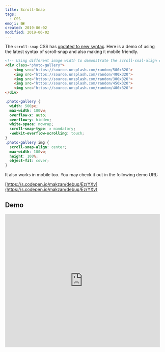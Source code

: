 ```yaml
---
title: Scroll-Snap
tags:
  - CSS
emoji: 🖼
created: 2019-06-02
modified: 2019-06-02
---
```


The `scroll-snap` CSS has [updated to new syntax](https://www.fxsitecompat.com/en-CA/docs/2019/legacy-css-scroll-snap-syntax-support-has-been-dropped/). Here is a demo of using the latest syntax of scroll-snap and also making it mobile friendly.


```html
<!-- Using different image width to demonstrate the scroll-snal-align center -->
<div class="photo-gallery">
    <img src="https://source.unsplash.com/random/500x320">
    <img src="https://source.unsplash.com/random/400x320">
    <img src="https://source.unsplash.com/random/300x320">
    <img src="https://source.unsplash.com/random/450x320">
    <img src="https://source.unsplash.com/random/400x320">
</div>

```


```css
.photo-gallery {
  width: 500px;
  max-width: 100vw;
  overflow-x: auto;
  overflow-y: hidden;
  white-space: nowrap;
  scroll-snap-type: x mandatory;
  -webkit-overflow-scrolling: touch;
}
.photo-gallery img {
  scroll-snap-align: center;
  max-width: 100vw;
  height: 100%;
  object-fit: cover;
}
```


It also works in mobile too. You may check it out in the following demo URL:

[https://s.codepen.io/makzan/debug/EzrYXv](https://s.codepen.io/makzan/debug/EzrYXv)


## Demo

<iframe height="434" style="width: 100%;" scrolling="no" title="Testing CSS3 Scroll Snap" src="https://codepen.io/makzan/embed/EzrYXv?height=434&theme-id=light&default-tab=html,result" frameborder="no" allowtransparency="true" allowfullscreen="true">
  See the Pen <a href='https://codepen.io/makzan/pen/EzrYXv'>Testing CSS3 Scroll Snap</a> by Thomas Seng Hin Mak
  (<a href='https://codepen.io/makzan'>@makzan</a>) on <a href='https://codepen.io'>CodePen</a>.
</iframe>